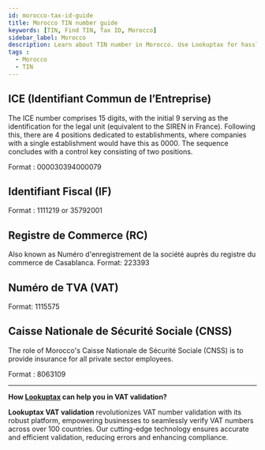 ```yaml
---
id: morocco-tax-id-guide
title: Morocco TIN number guide
keywords: [TIN, Find TIN, Tax ID, Morocco]
sidebar_label: Morocco
description: Learn about TIN number in Morocco. Use Lookuptax for hassle-free tax id validation in Morocco and other 100+ countries
tags : 
  - Morocco
  - TIN
---
```



## ICE (Identifiant Commun de l’Entreprise)
The ICE number comprises 15 digits, with the initial 9 serving as the identification for the legal unit (equivalent to the SIREN in France). Following this, there are 4 positions dedicated to establishments, where companies with a single establishment would have this as 0000. The sequence concludes with a control key consisting of two positions.

 Format : 000030394000079


## Identifiant Fiscal (IF)

Format : 1111219 or 35792001

## Registre de Commerce (RC)
Also known as Numéro d'enregistrement de la société auprès du registre du commerce de Casablanca. Format: 223393

## Numéro de TVA (VAT)

Format: 1115575

## Caisse Nationale de Sécurité Sociale (CNSS)
The role of Morocco's Caisse Nationale de Sécurité Sociale (CNSS) is to provide insurance for all private sector employees.

Format : 8063109

----
**How [Lookuptax](https://lookuptax.com/) can help you in VAT validation?**

**Lookuptax VAT validation** revolutionizes VAT number validation with its robust platform, empowering businesses to seamlessly verify VAT numbers across over 100 countries. Our cutting-edge technology ensures accurate and efficient validation, reducing errors and enhancing compliance.